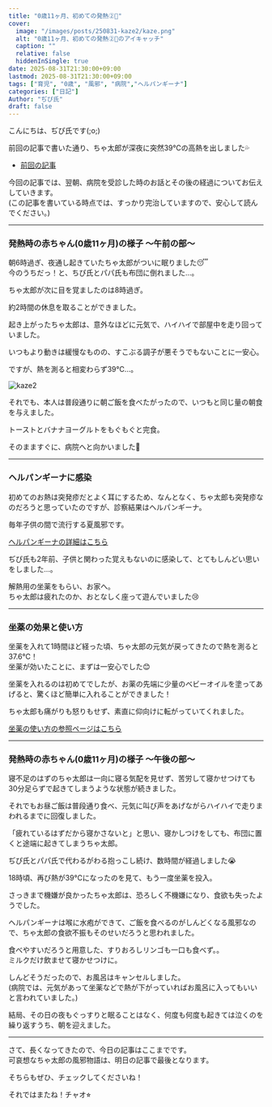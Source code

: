 ```yaml
---
title: "0歳11ヶ月、初めての発熱②🤒"
cover:
  image: "/images/posts/250831-kaze2/kaze.png"
  alt: "0歳11ヶ月、初めての発熱②🤒のアイキャッチ"
  caption: ""
  relative: false
  hiddenInSingle: true
date: 2025-08-31T21:30:00+09:00
lastmod: 2025-08-31T21:30:00+09:00
tags: ["育児", "0歳", "風邪", "病院","ヘルパンギーナ"]
categories: ["日記"]
Author: "ぢぴ氏"
draft: false
---
```


こんにちは、ぢぴ氏です(;o;)

前回の記事で書いた通り、ちゃ太郎が深夜に突然39℃の高熱を出しました💦
- [前回の記事](/posts/250830-kaze1/)

今回の記事では、翌朝、病院を受診した時のお話とその後の経過についてお伝えしていきます。  
(この記事を書いている時点では、すっかり完治していますので、安心して読んでください。)

---
### 発熱時の赤ちゃん(0歳11ヶ月)の様子 〜午前の部〜

朝6時過ぎ、夜通し起きていたちゃ太郎がついに眠りました😴  
今のうちだっ！と、ちぴ氏とパパ氏も布団に倒れました...。

ちゃ太郎が次に目を覚ましたのは8時過ぎ。

約2時間の休息を取ることができました。

起き上がったちゃ太郎は、意外なほどに元気で、ハイハイで部屋中を走り回っていました。

いつもより動きは緩慢なものの、すこぶる調子が悪そうでもないことに一安心。

ですが、熱を測ると相変わらず39℃...。

![kaze2](/images/posts/250831-kaze2/kaze2.png)


それでも、本人は普段通りに朝ご飯を食べたがったので、いつもと同じ量の朝食を与えました。

トーストとバナナヨーグルトをもぐもぐと完食。

そのまますぐに、病院へと向かいました🚗

---

### ヘルパンギーナに感染

初めてのお熱は突発疹だとよく耳にするため、なんとなく、ちゃ太郎も突発疹なのだろうと思っていたのですが、診察結果はヘルパンギーナ。

毎年子供の間で流行する夏風邪です。

[ヘルパンギーナの詳細はこちら](https://www.mhlw.go.jp/stf/seisakunitsuite/bunya/kenkou_iryou/kenkou/kekkaku-kansenshou/herpangina.html)


ぢぴ氏も2年前、子供と関わった覚えもないのに感染して、とてもしんどい思いをしました...。

解熱用の坐薬をもらい、お家へ。  
ちゃ太郎は疲れたのか、おとなしく座って遊んでいました😢

---

### 坐薬の効果と使い方

坐薬を入れて1時間ほど経った頃、ちゃ太郎の元気が戻ってきたので熱を測ると37.6℃！  
坐薬が効いたことに、まずは一安心でした😊

坐薬を入れるのは初めてでしたが、お薬の先端に少量のベビーオイルを塗ってあげると、驚くほど簡単に入れることができました！

ちゃ太郎も痛がりも怒りもせず、素直に仰向けに転がっていてくれました。


[坐薬の使い方の参照ページはこちら](https://www.fkmc.or.jp/data/481/comedical_newsdtl/)

---

### 発熱時の赤ちゃん(0歳11ヶ月)の様子 〜午後の部〜

寝不足のはずのちゃ太郎は一向に寝る気配を見せず、苦労して寝かせつけても30分足らずで起きてしまうような状態が続きました。

それでもお昼ご飯は普段通り食べ、元気に叫び声をあげながらハイハイで走りまわれるまでに回復しました。

「疲れているはずだから寝かさないと」と思い、寝かしつけをしても、布団に置くと途端に起きてしまうちゃ太郎。

ぢぴ氏とパパ氏で代わるがわる抱っこし続け、数時間が経過しました😭

18時頃、再び熱が39℃になったのを見て、もう一度坐薬を投入。

さっきまで機嫌が良かったちゃ太郎は、恐ろしく不機嫌になり、食欲も失ったようでした。


ヘルパンギーナは喉に水疱ができて、ご飯を食べるのがしんどくなる風邪なので、ちゃ太郎の食欲不振もそのせいだろうと思われました。

食べやすいだろうと用意した、すりおろしリンゴも一口も食べず。。  
ミルクだけ飲ませて寝かせつけに。

しんどそうだったので、お風呂はキャンセルしました。  
(病院では、元気があって坐薬などで熱が下がっていればお風呂に入ってもいいと言われていました。)

結局、その日の夜もぐっすりと眠ることはなく、何度も何度も起きては泣くのを繰り返すうち、朝を迎えました。

---

さて、長くなってきたので、今日の記事はここまでです。  
可哀想なちゃ太郎の風邪物語は、明日の記事で最後となります。

そちらもぜひ、チェックしてくださいね！

それではまたね！チャオ⭐︎

